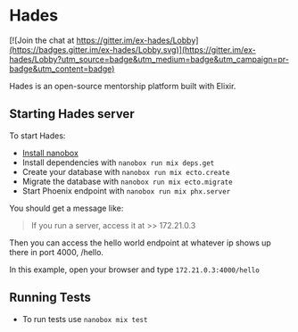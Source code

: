 # Hades

[![Join the chat at https://gitter.im/ex-hades/Lobby](https://badges.gitter.im/ex-hades/Lobby.svg)](https://gitter.im/ex-hades/Lobby?utm_source=badge&utm_medium=badge&utm_campaign=pr-badge&utm_content=badge)

Hades is an open-source mentorship platform built with Elixir.

## Starting Hades server

To start Hades:

  * [Install nanobox](https://docs.nanobox.io/install/)
  * Install dependencies with `nanobox run mix deps.get`
  * Create your database with `nanobox run mix ecto.create`
  * Migrate the database with `nanobox run mix ecto.migrate`
  * Start Phoenix endpoint with `nanobox run mix phx.server`

You should get a message like:

> If you run a server, access it at >> 172.21.0.3

Then you can access the hello world endpoint at whatever ip shows up there in port 4000, /hello.

In this example, open your browser and type `172.21.0.3:4000/hello`


## Running Tests

* To run tests use `nanobox mix test`